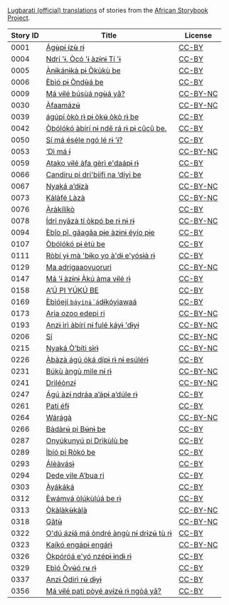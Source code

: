 [Lugbarati (official) translations](http://my.africanstorybook.org/language/lugbarati-official) of stories from the [African Storybook Project](http://my.africanstorybook.org).

Story ID | Title | License
-------- | ----- | -------
0001 | [Ágʉ̀pɨ́ ɨ́zʉ̀ rɨ́](http://my.africanstorybook.org/stories/ágʉ̀pɨ́-ɨ́zʉ̀-rɨ́) | [CC-BY](https://creativecommons.org/licenses/by/3.0/)
0004 | [Ndrí 'ɨ, Òcó 'ɨ àzɨ́nɨ Tí 'ɨ](http://my.africanstorybook.org/stories/ndrí-ɨ-òcó-ɨ-àzɨ́nɨ-tí-ɨ) | [CC-BY](https://creativecommons.org/licenses/by/3.0/)
0005 | [Ànɨ́kánɨ̀kà pɨ Òkùkù be](http://my.africanstorybook.org/stories/ànɨ́kánɨ̀kà-pɨ-òkùkù-be) | [CC-BY](https://creativecommons.org/licenses/by/3.0/)
0006 | [Èbìó pɨ Òndʉ̀á be](http://my.africanstorybook.org/stories/èbìó-pɨ-òndʉ̀á-be) | [CC-BY](https://creativecommons.org/licenses/by/3.0/)
0009 | [Má vɨ́lé búsùá ngʉ̀á yǎ?](http://my.africanstorybook.org/stories/má-vɨ́lé-búsùá-ngʉ̀á-yǎ) | [CC-BY-NC](http://creativecommons.org/licenses/by-nc/3.0/)
0030 | [Àfaamázʉ́](http://my.africanstorybook.org/stories/àfaamázʉ́) | [CC-BY-NC](http://creativecommons.org/licenses/by-nc/3.0/)
0039 | [ágúpí òkò rɨ̀ pɨ òkʉ́ òkò rɨ̀ be](http://my.africanstorybook.org/stories/ágúpí-òkò-rɨ̀-pɨ-òkʉ́-òkò-rɨ̀-be) | [CC-BY](https://creativecommons.org/licenses/by/3.0/)
0042 | [Òbólókó àbírí nɨ́ ndě rá rɨ̀ pɨ cǔcǔ be.](http://my.africanstorybook.org/stories/òbólókó-àbírí-nɨ́-ndě-rá-rɨ̀-pɨ-cǔcǔ-be) | [CC-BY](https://creativecommons.org/licenses/by/3.0/)
0050 | [Sí má éséle ngó lé rɨ 'ɨ?](http://my.africanstorybook.org/stories/sí-má-éséle-ngó-lé-rɨ-ɨ) | [CC-BY](https://creativecommons.org/licenses/by/3.0/)
0053 | [‘Dì má ɨ́](http://my.africanstorybook.org/stories/‘dì-má-ɨ́) | [CC-BY-NC](http://creativecommons.org/licenses/by-nc/3.0/)
0059 | [Atako vɨ́lé àfa gèrì e'daápɨ rɨ̀](http://my.africanstorybook.org/stories/atako-vɨ́lé-àfa-gèrì-edaápɨ-rɨ̀) | [CC-BY](https://creativecommons.org/licenses/by/3.0/)
0066 | [Candiru pi dri'biifi na ‘diyi be](http://my.africanstorybook.org/stories/candiru-pi-dribiifi-na-‘diyi-be) | [CC-BY](https://creativecommons.org/licenses/by/3.0/)
0067 | [Nyaká a’dɨ́zà](http://my.africanstorybook.org/stories/nyaká-a’dɨ́zà) | [CC-BY-NC](http://creativecommons.org/licenses/by-nc/3.0/)
0073 | [Kàlàfé Làzà](http://my.africanstorybook.org/stories/kàlàfé-làzà-0) | [CC-BY-NC](http://creativecommons.org/licenses/by-nc/3.0/)
0076 | [Àràkílíkò](http://my.africanstorybook.org/stories/àràkílíkò-0) | [CC-BY](https://creativecommons.org/licenses/by/3.0/)
0078 | [Ídri  nyǎzà tí òkpó be rɨ nɨ rɨ](http://my.africanstorybook.org/stories/ídri-nyǎzà-tí-òkpó-be-rɨ-nɨ-rɨ) | [CC-BY-NC](http://creativecommons.org/licenses/by-nc/3.0/)
0094 | [Èbǐo pǐ, gǎagǎa pɨe àzɨnɨ éyío pɨe](http://my.africanstorybook.org/stories/èbǐo-pǐ-gǎagǎ-pɨe-àzɨnɨ-éyío-pɨe) | [CC-BY](https://creativecommons.org/licenses/by/3.0/)
0107 | [Òbólókó pɨ ètú be](http://my.africanstorybook.org/stories/òbólókó-pɨ-ètú-be) | [CC-BY](https://creativecommons.org/licenses/by/3.0/)
0111 | [Ròbí yɨ mà 'bɨ́ko yo à'dɨ e'yósɨ̀à rɨ̀](http://my.africanstorybook.org/stories/ròbí-yɨ-mà-bɨ́ko-yo-àdɨ-eyósɨ̀à-rɨ̀) | [CC-BY](https://creativecommons.org/licenses/by/3.0/)
0129 | [Ma adrigaaovuoruri](http://my.africanstorybook.org/stories/ma-adrigaaovuoruri) | [CC-BY-NC](http://creativecommons.org/licenses/by-nc/3.0/)
0147 | [Má 'ɨ́ àzɨ́nɨ Àkú àma vɨ́lé rɨ̀](http://my.africanstorybook.org/stories/má-ɨ́-àzɨ́nɨ-àkú-àma-vɨ́lé-rɨ̀) | [CC-BY](https://creativecommons.org/licenses/by/3.0/)
0158 | [A’Ú PI YÚKÚ BE](http://my.africanstorybook.org/stories/a’ú-pi-yúkú-be) | [CC-BY](https://creativecommons.org/licenses/by/3.0/)
0169 | [Èbìóejí `báyinɨ́ á`dɨ́kóyiawaá](http://my.africanstorybook.org/stories/èbìóejí-báyinɨ́-ádɨ́kóyiawaá) | [CC-BY](https://creativecommons.org/licenses/by/3.0/)
0173 | [Aria ozoo edepi ri](http://my.africanstorybook.org/stories/aria-ozoo-edepi-ri-0) | [CC-BY-NC](http://creativecommons.org/licenses/by-nc/3.0/)
0193 | [Anzɨ ìrì àbírí nɨ́ fulé káyɨ̀ 'dɨ̀yɨ](http://my.africanstorybook.org/stories/anzɨ-ìrì-àbírí-nɨ́-fulé-káyɨ̀-dɨ̀yɨ) | [CC-BY-NC](http://creativecommons.org/licenses/by-nc/3.0/)
0206 | [Sí](http://my.africanstorybook.org/stories/sí-0) | [CC-BY-NC](http://creativecommons.org/licenses/by-nc/3.0/)
0215 | [Nyaká Ò’bíti sɨ̀rɨ̀](http://my.africanstorybook.org/stories/nyaká-ò’bíti-sɨ̀rɨ̀) | [CC-BY-NC](http://creativecommons.org/licenses/by-nc/3.0/)
0226 | [Àbàzà ágú óká dípɨ rɨ̀ nɨ́ esúlérɨ̀](http://my.africanstorybook.org/stories/àbàzà-ágú-óká-dípɨ-rɨ̀-nɨ́-esúlérɨ̀) | [CC-BY](https://creativecommons.org/licenses/by/3.0/)
0231 | [Búkù àngù mile nɨ́ rɨ̀](http://my.africanstorybook.org/stories/búkù-àngù-mile-nɨ́-rɨ̀) | [CC-BY-NC](http://creativecommons.org/licenses/by-nc/3.0/)
0241 | [Drìléònzɨ́](http://my.africanstorybook.org/stories/drìléònzɨ́) | [CC-BY-NC](http://creativecommons.org/licenses/by-nc/3.0/)
0247 | [Ágú àzɨ́ ndráa a’ápɨ a’dúle rɨ̀](http://my.africanstorybook.org/stories/ágú-àzɨ́-ndráa-a’ápɨ-a’dúle-rɨ̀) | [CC-BY](https://creativecommons.org/licenses/by/3.0/)
0261 | [Patí éfɨ́](http://my.africanstorybook.org/stories/patí-éfɨ́) | [CC-BY](https://creativecommons.org/licenses/by/3.0/)
0264 | [Wárágà](http://my.africanstorybook.org/stories/wárágà) | [CC-BY-NC](http://creativecommons.org/licenses/by-nc/3.0/)
0266 | [Bàdàrʉ́ pi Bʉ́nɨ̀ be](http://my.africanstorybook.org/stories/bàdàrʉ́-pi-bʉ́nɨ̀-be) | [CC-BY](https://creativecommons.org/licenses/by/3.0/)
0287 | [Onyúkunyú pi Drìkùlù be](http://my.africanstorybook.org/stories/onyúkunyú-pi-drìkùlù-be-0) | [CC-BY](https://creativecommons.org/licenses/by/3.0/)
0289 | [Ìbíó pi Ròkó be](http://my.africanstorybook.org/stories/ìbíó-pi-ròkó-be) | [CC-BY](https://creativecommons.org/licenses/by/3.0/)
0293 | [Álèàvásɨ̀](http://my.africanstorybook.org/stories/álèàvásɨ̀) | [CC-BY](https://creativecommons.org/licenses/by/3.0/)
0294 | [Dede vile A’bua ri](http://my.africanstorybook.org/stories/dede-vile-a’bua-ri) | [CC-BY](https://creativecommons.org/licenses/by/3.0/)
0303 | [Àyákáká](http://my.africanstorybook.org/stories/àyákáká) | [CC-BY](https://creativecommons.org/licenses/by/3.0/)
0312 | [Èwámvá òlúkùlúá be rɨ̀](http://my.africanstorybook.org/stories/èwámvá-òlúkùlúá-be-rɨ̀) | [CC-BY](https://creativecommons.org/licenses/by/3.0/)
0313 | [Òkàlàkʉ̀kàlà](http://my.africanstorybook.org/stories/òkàlàkʉ̀kàlà) | [CC-BY-NC](http://creativecommons.org/licenses/by-nc/3.0/)
0318 | [Gǎtʉ̀](http://my.africanstorybook.org/stories/gǎtʉ̀) | [CC-BY-NC](http://creativecommons.org/licenses/by-nc/3.0/)
0322 | [O'dú ázɨ́á má òndré àngù nɨ́ drɨzʉ́ tù rɨ̀](http://my.africanstorybook.org/stories/odú-ázɨ́á-má-òndré-àngù-nɨ́-drɨzʉ́-tù-rɨ̀) | [CC-BY](https://creativecommons.org/licenses/by/3.0/)
0323 | [Kaíkó engápɨ engárɨ̀](http://my.africanstorybook.org/stories/kaíkó-engápɨ-engárɨ̀) | [CC-BY-NC](http://creativecommons.org/licenses/by-nc/3.0/)
0326 | [Òkpóróá e'yó nzépɨ ɨ̀ndɨ̀ rɨ̀](http://my.africanstorybook.org/stories/òkpóróá-eyó-nzépɨ-ɨ̀ndɨ̀-rɨ̀) | [CC-BY](https://creativecommons.org/licenses/by/3.0/)
0329 | [Ebìó Òvʉ́ó rʉ rɨ̀](http://my.africanstorybook.org/stories/ebìó-òvʉ́ó-rʉ-rɨ̀) | [CC-BY](https://creativecommons.org/licenses/by/3.0/)
0337 | [Anzɨ Òdirì rʉ́ dɨ̀yɨ](http://my.africanstorybook.org/stories/anzɨ-òdirì-rʉ́-dɨ̀yɨ) | [CC-BY](https://creativecommons.org/licenses/by/3.0/)
0356 | [Má vɨ́lé pati pòyé avɨ́zʉ́ rɨ̀ ngòá yǎ?](http://my.africanstorybook.org/stories/má-vɨ́lé-pati-pòyé-avɨ́zʉ́-rɨ̀-ngòá-yǎ) | [CC-BY](https://creativecommons.org/licenses/by/3.0/)
